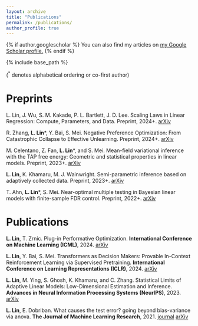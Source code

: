 ```yaml
---
layout: archive
title: "Publications"
permalink: /publications/
author_profile: true
---
```


{% if author.googlescholar %}
  You can also find my articles on <u><a href="{{author.googlescholar}}">my Google Scholar profile</a>.</u>
{% endif %}

{% include base_path %}

($^*$ denotes alphabetical ordering or co-first author)

# Preprints

L. Lin, J. Wu, S. M. Kakade, P. L. Bartlett, J. D. Lee.
Scaling Laws in Linear Regression: Compute, Parameters, and Data. Preprint, 2024+. [arXiv](https://arxiv.org/abs/2406.08466)

R. Zhang, **L. Lin***, Y. Bai, S. Mei.
Negative Preference Optimization: From Catastrophic Collapse to Effective Unlearning. Preprint, 2024+. [arXiv](https://arxiv.org/abs/2404.05868)

M. Celentano, Z. Fan, **L. Lin***, and S. Mei.
Mean-field variational inference with the TAP free energy: Geometric and statistical properties in linear models. Preprint, 2023+. [arXiv](https://arxiv.org/abs/2311.08442)

**L. Lin**, K. Khamaru, M. J. Wainwright.
Semi-parametric inference based on adaptively collected data. Preprint, 2023+. [arXiv](https://arxiv.org/abs/2303.02534)

T. Ahn, **L. Lin***, S. Mei.
Near-optimal multiple testing in Bayesian linear models with finite-sample FDR control. Preprint, 2022+. [arXiv](https://arxiv.org/abs/2211.02778)



# Publications

**L. Lin**, T. Zrnic. 
Plug-in Performative Optimization. **International Conference on Machine Learning (ICML)**, 2024. [arXiv](https://arxiv.org/abs/2305.18728)

**L. Lin**, Y. Bai, S. Mei.
Transformers as Decision Makers: Provable In-Context Reinforcement Learning via Supervised Pretraining. **International Conference on Learning Representations (ICLR)**, 2024. [arXiv](https://arxiv.org/abs/2310.08566)

**L. Lin**, M. Ying, S. Ghosh, K. Khamaru, and C. Zhang.
Statistical Limits of Adaptive Linear Models: Low-Dimensional Estimation and Inference. **Advances in Neural Information Processing Systems (NeurIPS)**, 2023. [arXiv](https://arxiv.org/abs/2310.00532)


**L. Lin**, E. Dobriban.
What causes the test error? going beyond bias-variance via anova. **The Journal of Machine Learning Research**, 2021. [journal](https://www.jmlr.org/papers/v22/20-1211.html) [arXiv](https://arxiv.org/abs/2010.05170) 






